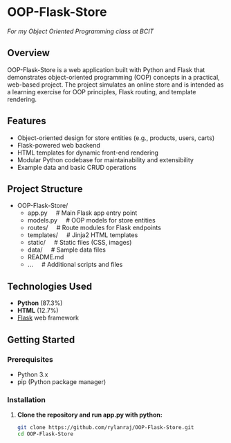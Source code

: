 # OOP-Flask-Store

_For my Object Oriented Programming class at BCIT_

## Overview

OOP-Flask-Store is a web application built with Python and Flask that demonstrates object-oriented programming (OOP) concepts in a practical, web-based project. The project simulates an online store and is intended as a learning exercise for OOP principles, Flask routing, and template rendering.

## Features

- Object-oriented design for store entities (e.g., products, users, carts)
- Flask-powered web backend
- HTML templates for dynamic front-end rendering
- Modular Python codebase for maintainability and extensibility
- Example data and basic CRUD operations

## Project Structure

- OOP-Flask-Store/
  - app.py &nbsp;&nbsp;&nbsp;&nbsp;# Main Flask app entry point
  - models.py &nbsp;&nbsp;&nbsp;&nbsp;# OOP models for store entities
  - routes/ &nbsp;&nbsp;&nbsp;&nbsp;# Route modules for Flask endpoints
  - templates/ &nbsp;&nbsp;&nbsp;&nbsp;# Jinja2 HTML templates
  - static/ &nbsp;&nbsp;&nbsp;&nbsp;# Static files (CSS, images)
  - data/ &nbsp;&nbsp;&nbsp;&nbsp;# Sample data files
  - README.md
  - ... &nbsp;&nbsp;&nbsp;&nbsp;# Additional scripts and files

## Technologies Used

- **Python** (87.3%)
- **HTML** (12.7%)
- [Flask](https://flask.palletsprojects.com/) web framework

## Getting Started

### Prerequisites

- Python 3.x
- pip (Python package manager)

### Installation

1. **Clone the repository and run app.py with python:**
   ```bash
   git clone https://github.com/rylanraj/OOP-Flask-Store.git
   cd OOP-Flask-Store
